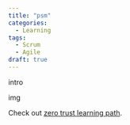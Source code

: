 ```yaml
---
title: "psm"
categories:
  - Learning
tags:
  - Scrum
  - Agile
draft: true
---
```


intro

img

Check out [zero trust learning path][zero-trust-learning-path].

[zero-trust-learning-path]: https://docs.microsoft.com/learn/paths/zero-trust-principles/

